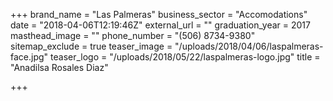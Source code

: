+++
brand_name = "Las Palmeras"
business_sector = "Accomodations"
date = "2018-04-06T12:19:46Z"
external_url = ""
graduation_year = 2017
masthead_image = ""
phone_number = "(506) 8734-9380"
sitemap_exclude = true
teaser_image = "/uploads/2018/04/06/laspalmeras-face.jpg"
teaser_logo = "/uploads/2018/05/22/laspalmeras-logo.jpg"
title = "Anadilsa Rosales Diaz"

+++
